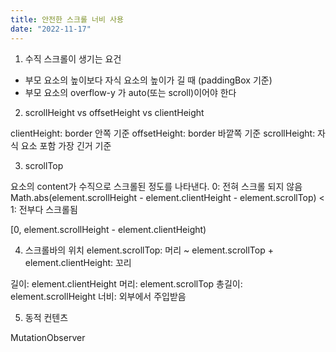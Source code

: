 ```yaml
---
title: 안전한 스크롤 너비 사용
date: "2022-11-17"
---
```


1. 수직 스크롤이 생기는 요건

- 부모 요소의 높이보다 자식 요소의 높이가 길 때 (paddingBox 기준)
- 부모 요소의 overflow-y 가 auto(또는 scroll)이어야 한다

2. scrollHeight vs offsetHeight vs clientHeight

clientHeight: border 안쪽 기준
offsetHeight: border 바깥쪽 기준
scrollHeight: 자식 요소 포함 가장 긴거 기준

3. scrollTop

요소의 content가 수직으로 스크롤된 정도를 나타낸다.
0: 전혀 스크롤 되지 않음
Math.abs(element.scrollHeight - element.clientHeight - element.scrollTop) < 1: 전부다 스크롤됨

[0, element.scrollHeight - element.clientHeight)

4. 스크롤바의 위치
   element.scrollTop: 머리
   ~
   element.scrollTop + element.clientHeight: 꼬리

길이: element.clientHeight
머리: element.scrollTop
총길이: element.scrollHeight
너비: 외부에서 주입받음

5. 동적 컨텐츠

MutationObserver
